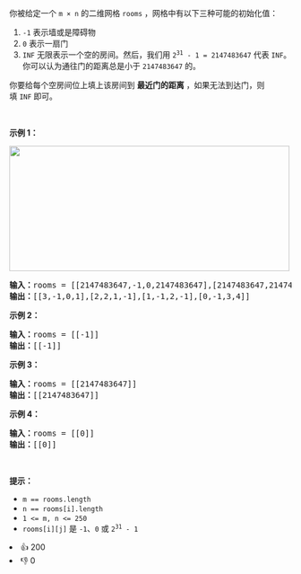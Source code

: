 <p>你被给定一个 <code>m × n</code> 的二维网格 <code>rooms</code> ，网格中有以下三种可能的初始化值：</p>

<ol>
	<li><code>-1</code> 表示墙或是障碍物</li>
	<li><code>0</code> 表示一扇门</li>
	<li><code>INF</code> 无限表示一个空的房间。然后，我们用 <code>2<sup>31</sup> - 1 = 2147483647</code> 代表 <code>INF</code>。你可以认为通往门的距离总是小于 <code>2147483647</code> 的。</li>
</ol>

<p>你要给每个空房间位上填上该房间到 <strong>最近门的距离</strong> ，如果无法到达门，则填 <code>INF</code> 即可。</p>

<p> </p>

<p><strong>示例 1：</strong></p>
<img alt="" src="https://assets.leetcode.com/uploads/2021/01/03/grid.jpg" style="width: 500px; height: 223px;" />
<pre>
<strong>输入：</strong>rooms = [[2147483647,-1,0,2147483647],[2147483647,2147483647,2147483647,-1],[2147483647,-1,2147483647,-1],[0,-1,2147483647,2147483647]]
<strong>输出：</strong>[[3,-1,0,1],[2,2,1,-1],[1,-1,2,-1],[0,-1,3,4]]
</pre>

<p><strong>示例 2：</strong></p>

<pre>
<strong>输入：</strong>rooms = [[-1]]
<strong>输出：</strong>[[-1]]
</pre>

<p><strong>示例 3：</strong></p>

<pre>
<strong>输入：</strong>rooms = [[2147483647]]
<strong>输出：</strong>[[2147483647]]
</pre>

<p><strong>示例 4：</strong></p>

<pre>
<strong>输入：</strong>rooms = [[0]]
<strong>输出：</strong>[[0]]
</pre>

<p> </p>

<p><strong>提示：</strong></p>

<ul>
	<li><code>m == rooms.length</code></li>
	<li><code>n == rooms[i].length</code></li>
	<li><code>1 <= m, n <= 250</code></li>
	<li><code>rooms[i][j]</code> 是 <code>-1</code>、<code>0</code> 或 <code>2<sup>31</sup> - 1</code></li>
</ul>
<div><li>👍 200</li><li>👎 0</li></div>